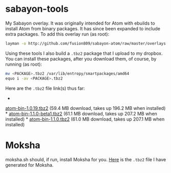 # sabayon-tools
My Sabayon overlay. It was originally intended for Atom with ebuilds to 
install Atom from binary packages. It has since been expanded to 
include extra packages. To add this overlay run (as 
root):
```sh
layman -o http://github.com/fusion809/sabayon-atom/raw/master/overlays.xml -f -a sabayon-atom
```
Using these tools I also build a `.tbz2` package that I upload to my dropbox. You can install these packages, after you download them, of course, by running (as root):
```sh
mv <PACKAGE>.tbz2 /var/lib/entropy/smartpackages/amd64
equo i -av <PACKAGE>.tbz2
```

Here are the `.tbz2` file link(s) thus far:

* 
[atom-bin-1.0.19.tbz2](https://www.dropbox.com/s/022p859caksc8n5/app-editors%3Aatom-bin-1.0.19.6ed20337769926bee9f50a87cee36e3e04fb840b~9999.tbz2?dl=1) 
(59.4 MB download, takes up 196.2 MB when installed)
* 
[atom-bin-1.1.0-beta1.tbz2](https://www.dropbox.com/s/yln1351x978ffo9/app-editors%3Aatom-bin-1.1.0.27c276d62c35ce203f4a1a8e1c48f9d869e8eec9~9999.tbz2?dl=1) 
(61.1 MB download, takes up 207.2 MB when installed)
* 
[atom-bin-1.1.0.tbz2](https://www.dropbox.com/s/x2dmt5ie7sgg0uw/app-editors%3Aatom-bin-1.1.0.6a4dc163e1570d16b870309b9ef585881d12aa16~9999.tbz2?dl=1) 
(61.0 MB download, takes up 207.1 MB when 
installed)

# Moksha
moksha.sh should, if run, install Moksha for you. 
[Here](https://www.dropbox.com/s/8lnzq5gkqidfrel/x11-wm%3Amoksha-bin-0.1.0.15a03e64e9c36785edd726576bca580d373e9591~9999.tbz2?dl=1) is the `.tbz2` file I have 
generated for Moksha. 
